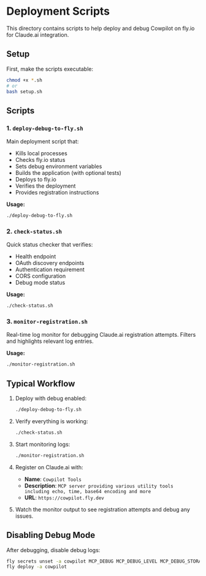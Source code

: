 # Deployment Scripts

This directory contains scripts to help deploy and debug Cowpilot on fly.io for Claude.ai integration.

## Setup

First, make the scripts executable:
```bash
chmod +x *.sh
# or
bash setup.sh
```

## Scripts

### 1. `deploy-debug-to-fly.sh`
Main deployment script that:
- Kills local processes
- Checks fly.io status
- Sets debug environment variables
- Builds the application (with optional tests)
- Deploys to fly.io
- Verifies the deployment
- Provides registration instructions

**Usage:**
```bash
./deploy-debug-to-fly.sh
```

### 2. `check-status.sh`
Quick status checker that verifies:
- Health endpoint
- OAuth discovery endpoints
- Authentication requirement
- CORS configuration
- Debug mode status

**Usage:**
```bash
./check-status.sh
```

### 3. `monitor-registration.sh`
Real-time log monitor for debugging Claude.ai registration attempts.
Filters and highlights relevant log entries.

**Usage:**
```bash
./monitor-registration.sh
```

## Typical Workflow

1. Deploy with debug enabled:
   ```bash
   ./deploy-debug-to-fly.sh
   ```

2. Verify everything is working:
   ```bash
   ./check-status.sh
   ```

3. Start monitoring logs:
   ```bash
   ./monitor-registration.sh
   ```

4. Register on Claude.ai with:
   - **Name**: `Cowpilot Tools`
   - **Description**: `MCP server providing various utility tools including echo, time, base64 encoding and more`
   - **URL**: `https://cowpilot.fly.dev`

5. Watch the monitor output to see registration attempts and debug any issues.

## Disabling Debug Mode

After debugging, disable debug logs:
```bash
fly secrets unset -a cowpilot MCP_DEBUG MCP_DEBUG_LEVEL MCP_DEBUG_STORAGE
fly deploy -a cowpilot
```
